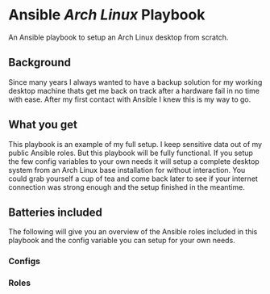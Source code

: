 # Ansible _Arch Linux_ Playbook

An Ansible playbook to setup an Arch Linux desktop from scratch.

## Background

Since many years I always wanted to have a backup solution for my working desktop machine thats get me back on track after a hardware fail in no time with ease. After my first contact with Ansible I knew this is my way to go.

## What you get

This playbook is an example of my full setup. I keep sensitive data out of my public Ansible roles. But this playbook will be fully functional. If you setup the few config variables to your own needs it will setup a complete desktop system from an Arch Linux base installation for without interaction. You could grab yourself a cup of tea and come back later to see if your internet connection was strong enough and the setup finished in the meantime.

## Batteries included

The following will give you an overview of the Ansible roles included in this playbook and the config variable you can setup for your own needs.

### Configs

### Roles

